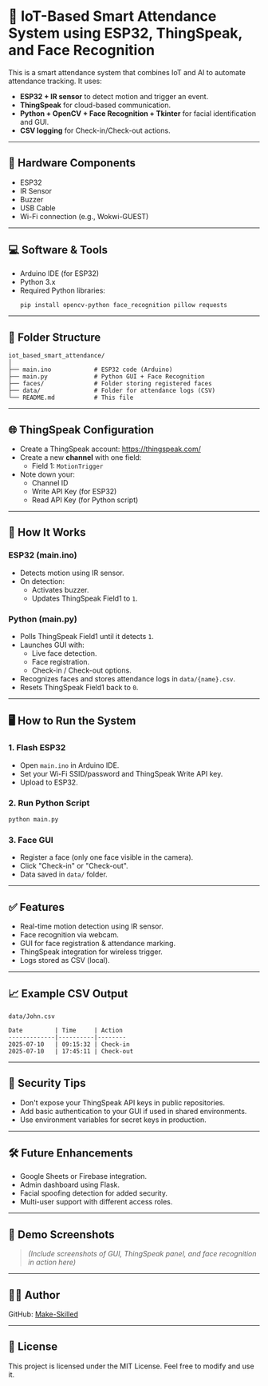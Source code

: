 
# 📸 IoT-Based Smart Attendance System using ESP32, ThingSpeak, and Face Recognition

This is a smart attendance system that combines IoT and AI to automate attendance tracking. It uses:
- **ESP32 + IR sensor** to detect motion and trigger an event.
- **ThingSpeak** for cloud-based communication.
- **Python + OpenCV + Face Recognition + Tkinter** for facial identification and GUI.
- **CSV logging** for Check-in/Check-out actions.

---

## 🔧 Hardware Components
- ESP32
- IR Sensor
- Buzzer
- USB Cable
- Wi-Fi connection (e.g., Wokwi-GUEST)

---

## 💻 Software & Tools
- Arduino IDE (for ESP32)
- Python 3.x
- Required Python libraries:
  ```bash
  pip install opencv-python face_recognition pillow requests
  ```

---

## 📁 Folder Structure
```
iot_based_smart_attendance/
│
├── main.ino            # ESP32 code (Arduino)
├── main.py             # Python GUI + Face Recognition
├── faces/              # Folder storing registered faces
├── data/               # Folder for attendance logs (CSV)
└── README.md           # This file
```

---

## 🌐 ThingSpeak Configuration
- Create a ThingSpeak account: https://thingspeak.com/
- Create a new **channel** with one field:
  - Field 1: `MotionTrigger`
- Note down your:
  - Channel ID
  - Write API Key (for ESP32)
  - Read API Key (for Python script)

---

## 🚀 How It Works

### ESP32 (main.ino)
- Detects motion using IR sensor.
- On detection:
  - Activates buzzer.
  - Updates ThingSpeak Field1 to `1`.

### Python (main.py)
- Polls ThingSpeak Field1 until it detects `1`.
- Launches GUI with:
  - Live face detection.
  - Face registration.
  - Check-in / Check-out options.
- Recognizes faces and stores attendance logs in `data/{name}.csv`.
- Resets ThingSpeak Field1 back to `0`.

---

## 🖥️ How to Run the System

### 1. Flash ESP32
- Open `main.ino` in Arduino IDE.
- Set your Wi-Fi SSID/password and ThingSpeak Write API key.
- Upload to ESP32.

### 2. Run Python Script
```bash
python main.py
```

### 3. Face GUI
- Register a face (only one face visible in the camera).
- Click "Check-in" or "Check-out".
- Data saved in `data/` folder.

---

## ✅ Features
- Real-time motion detection using IR sensor.
- Face recognition via webcam.
- GUI for face registration & attendance marking.
- ThingSpeak integration for wireless trigger.
- Logs stored as CSV (local).

---

## 📈 Example CSV Output

```
data/John.csv

Date         | Time     | Action
-------------|----------|--------
2025-07-10   | 09:15:32 | Check-in
2025-07-10   | 17:45:11 | Check-out
```

---

## 🔐 Security Tips
- Don't expose your ThingSpeak API keys in public repositories.
- Add basic authentication to your GUI if used in shared environments.
- Use environment variables for secret keys in production.

---

## 🛠️ Future Enhancements
- Google Sheets or Firebase integration.
- Admin dashboard using Flask.
- Facial spoofing detection for added security.
- Multi-user support with different access roles.

---

## 📸 Demo Screenshots

> _(Include screenshots of GUI, ThingSpeak panel, and face recognition in action here)_

---

## 👩‍💻 Author
GitHub: [Make-Skilled](https://github.com/Make-Skilled)

---

## 📜 License
This project is licensed under the MIT License. Feel free to modify and use it.
